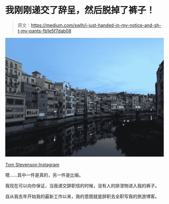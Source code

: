 # 我刚刚递交了辞呈，然后脱掉了裤子！

> 原文：<https://medium.com/swlh/i-just-handed-in-my-notice-and-sh-t-my-pants-fb1e5f7dab08>

![](img/8383e06b9fb2172e320aa4eb80469e95.png)

[Tom Stevenson Instagram](https://www.instagram.com/thetravellintom)

嗯……其中一件是真的，另一件是比喻。

我现在可以向你保证，当我递交辞职信的时候，没有人的排泄物进入我的裤子。

自从我去年开始我的最新工作以来，我的意图就是辞职去全职写我的旅游博客。